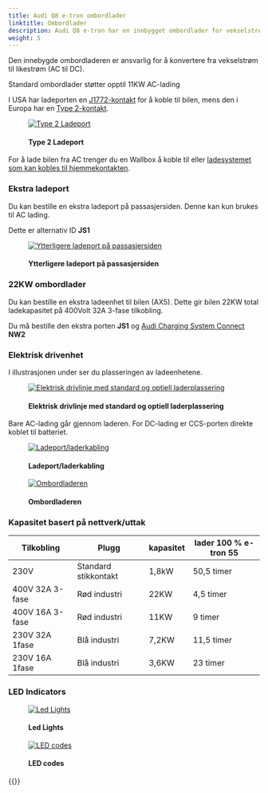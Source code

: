 ```yaml
---
title: Audi Q8 e-tron ombordlader
linktitle: Ombordlader
description: Audi Q8 e-tron har en innbygget ombordlader for vekselstrømlading.
weight: 5
---
```

<!-- markdownlint-disable MD033 -->

Den innebygde ombordladeren er ansvarlig for å konvertere fra vekselstrøm til likestrøm (AC til DC).

Standard ombordlader støtter opptil 11KW AC-lading

I USA har ladeporten en [J1772-kontakt](https://en.wikipedia.org/wiki/SAE_J1772) for å koble til bilen, mens den i Europa har en [Type 2-kontakt](https://wikipedia.org/wiki/Type_2_connector).

<figure>
    <a href="https://media.electrichasgoneaudi.net/multimedia/models/e-tron/technology/onboardcharger/chargeport_left.jpg">
        <img src="https://media.electrichasgoneaudi.net/multimedia/models/e-tron/technology/onboardcharger/chargeport_lefts.jpg"
        alt="Type 2 Ladeport" title="Type 2 Ladeport">
    </a>
    <figcaption><h4>Type 2 Ladeport</h4></figcaption>
</figure>

For å lade bilen fra AC trenger du en Wallbox å koble til eller [ladesystemet som kan kobles til hjemmekontakten](../chargesystem).

### Ekstra ladeport

Du kan bestille en ekstra ladeport på passasjersiden. Denne kan kun brukes til AC lading.

Dette er alternativ ID **JS1**


<figure>
    <a href="https://media.electrichasgoneaudi.net/multimedia/models/e-tron/technology/onboardcharger/chargeport_right.jpg">
        <img src="https://media.electrichasgoneaudi.net/multimedia/models/e-tron/technology/onboardcharger/chargeport_rights.jpg"
        alt="Ytterligere ladeport på passasjersiden" title="Ytterligere ladeport på passasjersiden">
    </a>
    <figcaption><h4>Ytterligere ladeport på passasjersiden</h4></figcaption>
</figure>

### 22KW ombordlader

Du kan bestille en ekstra ladeenhet til bilen (AX5). Dette gir bilen 22KW total ladekapasitet på 400Volt 32A 3-fase tilkobling.

Du må bestille den ekstra porten **JS1** og [Audi Charging System Connect](../../technology/chargingsystem/#e-tron-charging-system-connect) **NW2**

### Elektrisk drivenhet

I illustrasjonen under ser du plasseringen av ladeenhetene.

<figure>
    <a href="https://media.electrichasgoneaudi.net/multimedia/models/e-tron/technology/onboardcharger/electricdrivetrain.jpg">
        <img src="https://media.electrichasgoneaudi.net/multimedia/models/e-tron/technology/onboardcharger/electricdrivetrains.jpg"
        alt="Elektrisk drivlinje med standard og optiell laderplassering" title="Elektrisk drivlinje med standard og optiell laderplassering">
    </a>
    <figcaption><h4>Elektrisk drivlinje med standard og optiell laderplassering</h4></figcaption>
</figure>

Bare AC-lading går gjennom laderen. For DC-lading er CCS-porten direkte koblet til batteriet.

<figure>
    <a href="https://media.electrichasgoneaudi.net/multimedia/models/e-tron/technology/onboardcharger/wiringdiagram.jpg">
        <img src="https://media.electrichasgoneaudi.net/multimedia/models/e-tron/technology/onboardcharger/wiringdiagrams.jpg"
        alt="Ladeport/laderkabling" title="Ladeport/laderkabling">
    </a>
    <figcaption><h4>Ladeport/laderkabling</h4></figcaption>
</figure>


<figure>
    <a href="https://media.electrichasgoneaudi.net/multimedia/models/e-tron/technology/onboardcharger/charger.jpg">
        <img src="https://media.electrichasgoneaudi.net/multimedia/models/e-tron/technology/onboardcharger/chargers.jpg"
        alt="Ombordladeren" title="Ombordladeren">
    </a>
    <figcaption><h4>Ombordladeren</h4></figcaption>
</figure>

### Kapasitet basert på nettverk/uttak

| Tilkobling | Plugg | kapasitet | lader 100 % e-tron 55 |
| ------| ------| ---- |------- |
| 230V | Standard stikkontakt | 1,8kW | 50,5 timer |
| 400V 32A 3-fase | Rød industri | 22KW | 4,5 timer |
| 400V 16A 3-fase | Rød industri | 11KW | 9 timer |
| 230V 32A 1fase | Blå industri | 7,2KW | 11,5 timer |
| 230V 16A 1fase | Blå industri | 3,6KW | 23 timer |

### LED Indicators

<figure>
    <a href="https://media.electrichasgoneaudi.net/multimedia/models/e-tron/technology/onboardcharger/ledlights.jpg">
        <img src="https://media.electrichasgoneaudi.net/multimedia/models/e-tron/technology/onboardcharger/ledlightss.jpg"
        alt="Led Lights" title="Led Lights">
    </a>
    <figcaption><h4>Led Lights</h4></figcaption>
</figure>

<figure>
    <a href="https://media.electrichasgoneaudi.net/multimedia/models/e-tron/technology/onboardcharger/ledoverview.jpg">
        <img src="https://media.electrichasgoneaudi.net/multimedia/models/e-tron/technology/onboardcharger/ledoverviews.jpg"
        alt="LED codes" title="LED codes">
    </a>
    <figcaption><h4>LED codes</h4></figcaption>
</figure>


{{<children description="true" />}}
